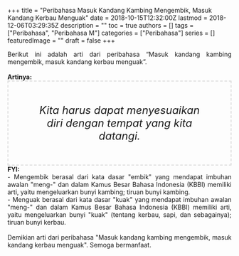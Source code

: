 +++
title = "Peribahasa Masuk Kandang Kambing Mengembik, Masuk Kandang Kerbau Menguak"
date = 2018-10-15T12:32:00Z
lastmod = 2018-12-06T03:29:35Z
description = ""
toc = true
authors = []
tags = ["Peribahasa", "Peribahasa M"]
categories = ["Peribahasa"]
series = []
featuredImage = ""
draft = false
+++

<div dir="ltr" style="text-align: left;" trbidi="on"><div style="text-align: justify;">Berikut ini adalah arti dari peribahasa “Masuk kandang kambing mengembik, masuk kandang kerbau menguak”.</div><br /><div style="text-align: justify;"><b>Artinya:</b></div><div style="border: 2px dashed #ddd; font-size: 24px; height: auto; margin: 0 auto; padding: 50px; text-align: center; width: auto;"><i>Kita harus dapat menyesuaikan diri dengan tempat yang kita datangi.</i></div><div style="text-align: justify;"><b>FYI:</b></div><div style="text-align: justify;">- Mengembik berasal dari kata dasar "embik" yang mendapat imbuhan awalan "meng-" dan dalam Kamus Besar Bahasa Indonesia (KBBI) memiliki arti, yaitu mengeluarkan bunyi kambing; tiruan bunyi kambing.<br />- Menguak berasal dari kata dasar "kuak" yang mendapat imbuhan awalan "meng-" dan dalam Kamus Besar Bahasa Indonesia (KBBI) memiliki arti, yaitu mengeluarkan bunyi "kuak" (tentang kerbau, sapi, dan sebagainya); tiruan bunyi kerbau.</div><div style="text-align: justify;"><br /></div><div style="text-align: justify;">Demikian arti dari peribahasa "Masuk kandang kambing mengembik, masuk kandang kerbau menguak". Semoga bermanfaat.</div></div>
